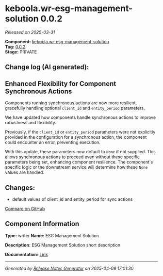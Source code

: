 #  keboola.wr-esg-management-solution 0.0.2

_Released on 2025-03-31_

**Component:** [keboola.wr-esg-management-solution](https://github.com/keboola/component-esg)  
**Tag:** [0.0.2](https://github.com/keboola/component-esg/releases/tag/0.0.2)  
**Stage:** PRIVATE


## Change log (AI generated):
## Enhanced Flexibility for Component Synchronous Actions
Components running synchronous actions are now more resilient, gracefully handling optional `client_id` and `entity_period` parameters.

We have updated how components handle synchronous actions to improve robustness and flexibility.

Previously, if the `client_id` or `entity_period` parameters were not explicitly provided in the configuration for a synchronous action, the component could encounter an error, preventing execution.

With this update, these parameters now default to `None` if not supplied. This allows synchronous actions to proceed even without these specific parameters being set, enhancing component resilience. The component's specific logic or the downstream service will determine how these `None` values are handled.



## Changes:



- default values of client_id and entity_period for sync actions 



[Compare on GitHub](https://github.com/keboola/component-esg/compare/0.0.1...0.0.2)



## Component Information
**Type:** writer
**Name:** ESG Management Solution

**Description:** ESG Management Solution short description


**Documentation:** [Link](https://github.com/keboola/component-esg/blob/master/README.md)



---
_Generated by [Release Notes Generator](https://github.com/keboola/release-notes-generator)
on 2025-04-08 17:01:30_